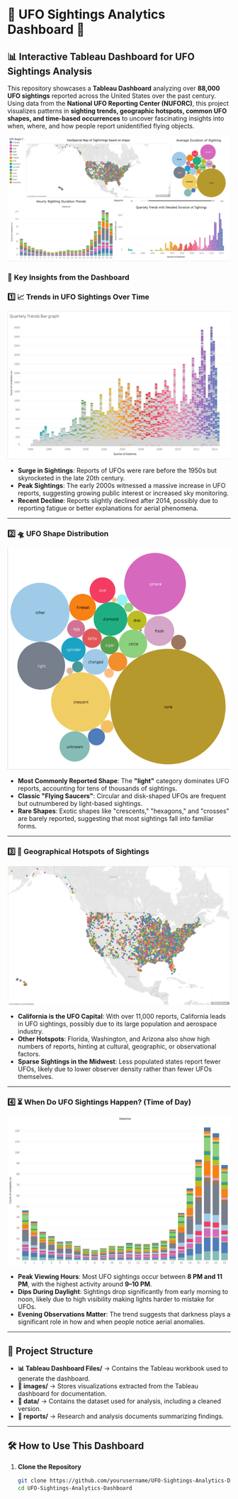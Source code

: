 # 🚀 UFO Sightings Analytics Dashboard 🌌

## 📊 Interactive Tableau Dashboard for UFO Sightings Analysis  

This repository showcases a **Tableau Dashboard** analyzing over **88,000 UFO sightings** reported across the United States over the past century. Using data from the **National UFO Reporting Center (NUFORC)**, this project visualizes patterns in **sighting trends, geographic hotspots, common UFO shapes, and time-based occurrences** to uncover fascinating insights into when, where, and how people report unidentified flying objects.  

![UFO Signtings Dashboard](images/DashBoard.png)  

### 📌 **Key Insights from the Dashboard**  

### 1️⃣ **📈 Trends in UFO Sightings Over Time**  
![Quarterly Trends Bar Graph](images/Quarterly%20Trends.png)  

- **Surge in Sightings**: Reports of UFOs were rare before the 1950s but skyrocketed in the late 20th century.  
- **Peak Sightings**: The early 2000s witnessed a massive increase in UFO reports, suggesting growing public interest or increased sky monitoring.  
- **Recent Decline**: Reports slightly declined after 2014, possibly due to reporting fatigue or better explanations for aerial phenomena.  

---

### 2️⃣ **🛸 UFO Shape Distribution**  
![UFO Shape Bubble Chart](images/Signting%20Duration.png)  

- **Most Commonly Reported Shape**: The **"light"** category dominates UFO reports, accounting for tens of thousands of sightings.  
- **Classic "Flying Saucers"**: Circular and disk-shaped UFOs are frequent but outnumbered by light-based sightings.  
- **Rare Shapes**: Exotic shapes like "crescents," "hexagons," and "crosses" are barely reported, suggesting that most sightings fall into familiar forms.  

---

### 3️⃣ **📍 Geographical Hotspots of Sightings**  
![UFO Sightings Map](images/Geo%20Spatial%20Map.png)  

- **California is the UFO Capital**: With over 11,000 reports, California leads in UFO sightings, possibly due to its large population and aerospace industry.  
- **Other Hotspots**: Florida, Washington, and Arizona also show high numbers of reports, hinting at cultural, geographic, or observational factors.  
- **Sparse Sightings in the Midwest**: Less populated states report fewer UFOs, likely due to lower observer density rather than fewer UFOs themselves.  

---

### 4️⃣ **⏳ When Do UFO Sightings Happen? (Time of Day)**  
![Hourly Trends Bar Graph](images/Hourly%20Signting%20Duration%20.png)  

- **Peak Viewing Hours**: Most UFO sightings occur between **8 PM and 11 PM**, with the highest activity around **9–10 PM**.  
- **Dips During Daylight**: Sightings drop significantly from early morning to noon, likely due to high visibility making lights harder to mistake for UFOs.  
- **Evening Observations Matter**: The trend suggests that darkness plays a significant role in how and when people notice aerial anomalies.  

---

## 📂 **Project Structure**  

- **📊 Tableau Dashboard Files/** → Contains the Tableau workbook used to generate the dashboard.  
- **📂 images/** → Stores visualizations extracted from the Tableau dashboard for documentation.  
- **📂 data/** → Contains the dataset used for analysis, including a cleaned version.  
- **📂 reports/** → Research and analysis documents summarizing findings.  

---

## 🛠 **How to Use This Dashboard**  
1. **Clone the Repository**  
   ```bash
   git clone https://github.com/yourusername/UFO-Sightings-Analytics-Dashboard.git
   cd UFO-Sightings-Analytics-Dashboard
